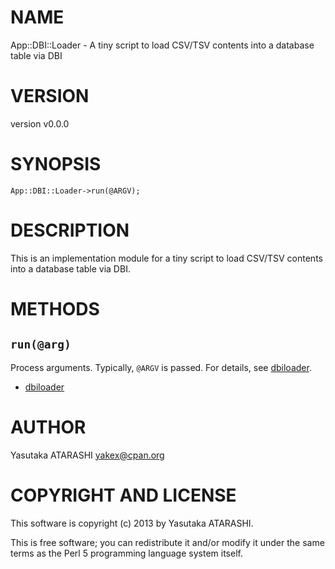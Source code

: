 # NAME

App::DBI::Loader - A tiny script to load CSV/TSV contents into a database table via DBI

# VERSION

version v0.0.0

# SYNOPSIS

    App::DBI::Loader->run(@ARGV);

# DESCRIPTION

This is an implementation module for a tiny script to load CSV/TSV contents into a database table via DBI.

# METHODS

## `run(@arg)`

Process arguments. Typically, `@ARGV` is passed. For details, see [dbiloader](http://search.cpan.org/perldoc?dbiloader).

- [dbiloader](http://search.cpan.org/perldoc?dbiloader)

# AUTHOR

Yasutaka ATARASHI <yakex@cpan.org>

# COPYRIGHT AND LICENSE

This software is copyright (c) 2013 by Yasutaka ATARASHI.

This is free software; you can redistribute it and/or modify it under
the same terms as the Perl 5 programming language system itself.
